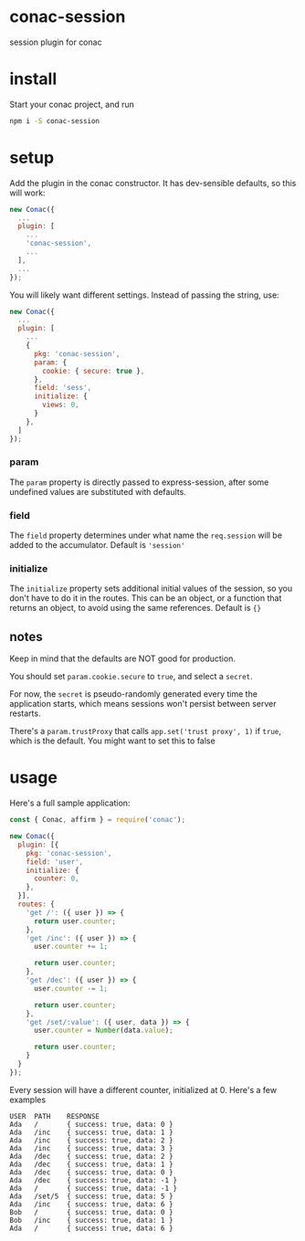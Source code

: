 # conac-session
session plugin for conac

# install
Start your conac project, and run

```sh
npm i -S conac-session
```

# setup
Add the plugin in the conac constructor. It has dev-sensible defaults, so this will work:

```js
new Conac({
  ...
  plugin: [
    ...
    'conac-session',
    ...
  ],
  ...
});
```

You will likely want different settings. Instead of passing the string, use:

```js
new Conac({
  ...
  plugin: [
    ...
    {
      pkg: 'conac-session',
      param: {
        cookie: { secure: true },
      },
      field: 'sess',
      initialize: {
        views: 0,
      }
    },
  ]
});
```

### param
The `param` property is directly passed to express-session, after some undefined values are substituted with defaults.

### field
The `field` property determines under what name the `req.session` will be added to the accumulator. Default is `'session'`

### initialize
The `initialize` property sets additional initial values of the session, so you don't have to do it in the routes. This can be an object, or a function that returns an object, to avoid using the same references. Default is `{}`
## notes
Keep in mind that the defaults are NOT good for production.

You should set `param.cookie.secure` to `true`, and select a `secret`.

For now, the `secret` is pseudo-randomly generated every time the application starts, which means sessions won't persist between server restarts.

There's a `param.trustProxy` that calls `app.set('trust proxy', 1)` if `true`, which is the default. You might want to set this to false


# usage

Here's a full sample application:

```js
const { Conac, affirm } = require('conac');

new Conac({
  plugin: [{
    pkg: 'conac-session',
    field: 'user',
    initialize: {
      counter: 0,
    },
  }],
  routes: {
    'get /': ({ user }) => {
      return user.counter;
    },
    'get /inc': ({ user }) => {
      user.counter += 1;

      return user.counter;
    },
    'get /dec': ({ user }) => {
      user.counter -= 1;

      return user.counter;
    },
    'get /set/:value': ({ user, data }) => {
      user.counter = Number(data.value);

      return user.counter;
    }
  }
});
```

Every session will have a different counter, initialized at 0. Here's a few examples

```
USER  PATH    RESPONSE
Ada   /       { success: true, data: 0 }
Ada   /inc    { success: true, data: 1 }
Ada   /inc    { success: true, data: 2 }
Ada   /inc    { success: true, data: 3 }
Ada   /dec    { success: true, data: 2 }
Ada   /dec    { success: true, data: 1 }
Ada   /dec    { success: true, data: 0 }
Ada   /dec    { success: true, data: -1 }
Ada   /       { success: true, data: -1 }
Ada   /set/5  { success: true, data: 5 }
Ada   /inc    { success: true, data: 6 }
Bob   /       { success: true, data: 0 }
Bob   /inc    { success: true, data: 1 }
Ada   /       { success: true, data: 6 }
```
